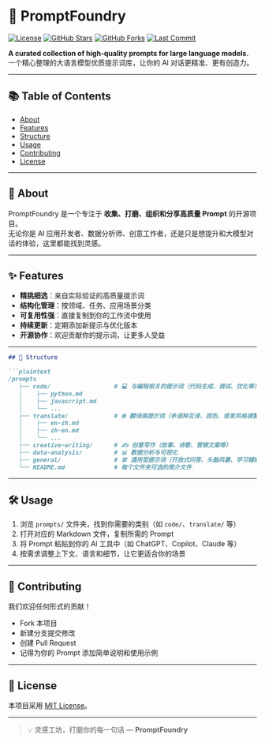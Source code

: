 # 🚀 PromptFoundry

[![License](https://img.shields.io/github/license/OnlineMo/PromptFoundry)](LICENSE)
[![GitHub Stars](https://img.shields.io/github/stars/OnlineMo/PromptFoundry?style=flat&color=yellow)](https://github.com/OnlineMo/PromptFoundry/stargazers)
[![GitHub Forks](https://img.shields.io/github/forks/OnlineMo/PromptFoundry?style=flat&color=blue)](https://github.com/OnlineMo/PromptFoundry/network/members)
[![Last Commit](https://img.shields.io/github/last-commit/OnlineMo/PromptFoundry?color=brightgreen)](https://github.com/OnlineMo/PromptFoundry/commits)

**A curated collection of high‑quality prompts for large language models.**  
一个精心整理的大语言模型优质提示词库，让你的 AI 对话更精准、更有创造力。

---

## 📚 Table of Contents
- [About](#-about)
- [Features](#-features)
- [Structure](#-structure)
- [Usage](#-usage)
- [Contributing](#-contributing)
- [License](#-license)

---

## 📖 About
PromptFoundry 是一个专注于 **收集、打磨、组织和分享高质量 Prompt** 的开源项目。  
无论你是 AI 应用开发者、数据分析师、创意工作者，还是只是想提升和大模型对话的体验，这里都能找到灵感。

---

## ✨ Features
- **精挑细选**：来自实际验证的高质量提示词  
- **结构化管理**：按领域、任务、应用场景分类  
- **可复用性强**：直接复制到你的工作流中使用  
- **持续更新**：定期添加新提示与优化版本  
- **开源协作**：欢迎贡献你的提示词，让更多人受益  

---

```markdown
## 📂 Structure

```plaintext
/prompts
   ├── code/                  # 💻 与编程相关的提示词（代码生成、调试、优化等）
   │    ├── python.md
   │    ├── javascript.md
   │    └── ...
   ├── translate/             # 🌐 翻译类提示词（多语种互译、润色、语言风格调整等）
   │    ├── en-zh.md
   │    ├── zh-en.md
   │    └── ...
   ├── creative-writing/      # ✍️ 创意写作（故事、诗歌、营销文案等）
   ├── data-analysis/         # 📊 数据分析与可视化
   ├── general/               # 🛠 通用型提示词（开放式问答、头脑风暴、学习辅助等）
   └── README.md              # 每个文件夹可选的简介文件
```
---

## 🛠 Usage

1. 浏览 `prompts/` 文件夹，找到你需要的类别（如 `code/`、`translate/` 等）  
2. 打开对应的 Markdown 文件，复制所需的 Prompt  
3. 将 Prompt 粘贴到你的 AI 工具中（如 ChatGPT、Copilot、Claude 等）  
4. 按需求调整上下文、语言和细节，让它更适合你的场景  

---

## 🤝 Contributing
我们欢迎任何形式的贡献！  
- Fork 本项目  
- 新建分支提交修改  
- 创建 Pull Request  
- 记得为你的 Prompt 添加简单说明和使用示例  

---

## 📜 License
本项目采用 [MIT License](LICENSE)。

---

> 💡 灵感工坊，打磨你的每一句话 — **PromptFoundry**
